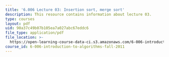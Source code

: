 ```yaml
---
title: '6.006 Lecture 03: Insertion sort, merge sort'
description: This resource contains information about lecture 03.
type: courses
layout: pdf
uid: 90a37c49b07b105ea7a027abc67eddc6
file_type: application/pdf
file_location: >-
  https://open-learning-course-data-ci.s3.amazonaws.com/6-006-introduction-to-algorithms-fall-2011/90a37c49b07b105ea7a027abc67eddc6_MIT6_006F11_lec03.pdf
course_id: 6-006-introduction-to-algorithms-fall-2011
---
```

